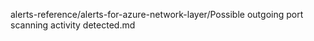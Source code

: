 alerts-reference/alerts-for-azure-network-layer/Possible outgoing port scanning activity detected.md